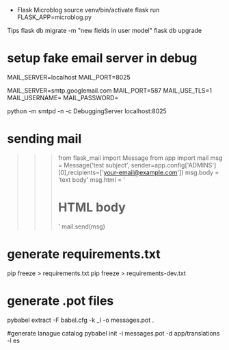 * Flask Microblog
source venv/bin/activate
flask run
FLASK_APP=microblog.py

Tips
flask db migrate -m "new fields in user model"
flask db upgrade

# setup fake email server in debug
MAIL_SERVER=localhost
MAIL_PORT=8025

MAIL_SERVER=smtp.googlemail.com
MAIL_PORT=587
MAIL_USE_TLS=1
MAIL_USERNAME=<your-gmail-username>
MAIL_PASSWORD=<your-gmail-password>

python -m smtpd -n -c DebuggingServer localhost:8025

# sending mail
>>> from flask_mail import Message
>>> from app import mail
>>> msg = Message('test subject', sender=app.config['ADMINS'][0],recipients=['your-email@example.com'])
>>> msg.body = 'text body'
>>> msg.html = '<h1>HTML body</h1>'
>>> mail.send(msg)

# generate requirements.txt
pip freeze > requirements.txt
pip freeze > requirements-dev.txt

# generate .pot files
pybabel extract -F babel.cfg -k _l -o messages.pot .

#generate lanague catalog
pybabel init -i messages.pot -d app/translations -l es

